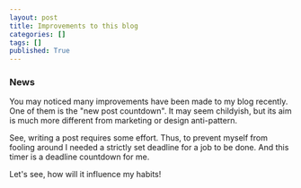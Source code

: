 ```yaml
---
layout: post
title: Improvements to this blog
categories: []
tags: []
published: True
---
```


<h3>
    <div class="label label-success label-pill pull-right">News</div>
</h3>

You may noticed many improvements have been made to my blog recently. One of them is the "new post countdown". It may seem childyish, but its aim is much more different from marketing or design anti-pattern. 

See, writing a post requires some effort. Thus, to prevent myself from fooling around I needed a strictly set deadline for a job to be done. And this timer is a deadline countdown for me.

Let's see, how will it influence my habits!